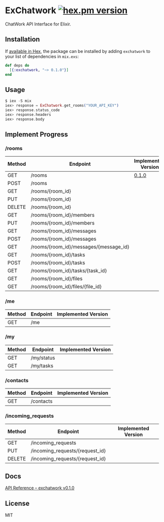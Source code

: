 # ExChatwork [![hex.pm version](https://img.shields.io/hexpm/v/exchatwork.svg)](https://hex.pm/packages/exchatwork)

ChatWork API Interface for Elixir.

## Installation

If [available in Hex](https://hex.pm/docs/publish), the package can be installed
by adding `exchatwork` to your list of dependencies in `mix.exs`:

```elixir
def deps do
  [{:exchatwork, "~> 0.1.0"}]
end
```

## Usage

```elixir
$ iex -S mix
iex> response = ExChatwork.get_rooms("YOUR_API_KEY")
iex> response.status_code
iex> response.headers
iex> response.body
```

## Implement Progress

### /rooms

|Method|Endpoint                              |Implemented Version                                              |
|------|--------------------------------------|-----------------------------------------------------------------|
|GET   |/rooms                                |[0.1.0](https://github.com/alea12/exchatwork/releases/tag/v0.1.0)|
|POST  |/rooms                                |                                                                 |
|GET   |/rooms/{room_id}                      |                                                                 |
|PUT   |/rooms/{room_id}                      |                                                                 |
|DELETE|/rooms/{room_id}                      |                                                                 |
|GET   |/rooms/{room_id}/members              |                                                                 |
|PUT   |/rooms/{room_id}/members              |                                                                 |
|GET   |/rooms/{room_id}/messages             |                                                                 |
|POST  |/rooms/{room_id}/messages             |                                                                 |
|GET   |/rooms/{room_id}/messages/{message_id}|                                                                 |
|GET   |/rooms/{room_id}/tasks                |                                                                 |
|POST  |/rooms/{room_id}/tasks                |                                                                 |
|GET   |/rooms/{room_id}/tasks/{task_id}      |                                                                 |
|GET   |/rooms/{room_id}/files                |                                                                 |
|GET   |/rooms/{room_id}/files/{file_id}      |                                                                 |

### /me

|Method|Endpoint                              |Implemented Version                                              |
|------|--------------------------------------|-----------------------------------------------------------------|
|GET   |/me                                   |                                                                 |

### /my

|Method|Endpoint                              |Implemented Version                                              |
|------|--------------------------------------|-----------------------------------------------------------------|
|GET   |/my/status                            |                                                                 |
|GET   |/my/tasks                             |                                                                 |

### /contacts

|Method|Endpoint                              |Implemented Version                                              |
|------|--------------------------------------|-----------------------------------------------------------------|
|GET   |/contacts                             |                                                                 |

### /incoming_requests

|Method|Endpoint                              |Implemented Version                                              |
|------|--------------------------------------|-----------------------------------------------------------------|
|GET   |/incoming_requests                    |                                                                 |
|PUT   |/incoming_requests/{request_id}       |                                                                 |
|DELETE|/incoming_requests/{request_id}       |                                                                 |

## Docs

[API Reference – exchatwork v0\.1\.0](https://hexdocs.pm/exchatwork/api-reference.html)

## License

MIT
